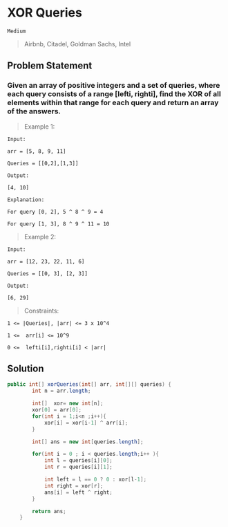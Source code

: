 # XOR Queries

`Medium`

> Airbnb, Citadel, Goldman Sachs, Intel

## Problem Statement

### Given an array of positive integers and a set of queries, where each query consists of a range [lefti, righti], find the XOR of all elements within that range for each query and return an array of the answers.

> Example 1:

```
Input:

arr = [5, 8, 9, 11]

Queries = [[0,2],[1,3]]

Output:

[4, 10]

Explanation:

For query [0, 2], 5 ^ 8 ^ 9 = 4

For query [1, 3], 8 ^ 9 ^ 11 = 10
```

> Example 2:

```
Input:

arr = [12, 23, 22, 11, 6]

Queries = [[0, 3], [2, 3]]

Output:

[6, 29]
```

> Constraints:

```
1 <= |Queries|, |arr| <= 3 x 10^4

1 <=  arr[i] <= 10^9

0 <=  lefti[i],righti[i] < |arr|
```

## Solution

```java
public int[] xorQueries(int[] arr, int[][] queries) {
        int n = arr.length;

        int[]  xor= new int[n];
        xor[0] = arr[0];
        for(int i = 1;i<n ;i++){
            xor[i] = xor[i-1] ^ arr[i];
        }

        int[] ans = new int[queries.length];

        for(int i = 0 ; i < queries.length;i++ ){
            int l = queries[i][0];
            int r = queries[i][1];

            int left = l == 0 ? 0 : xor[l-1];
            int right = xor[r];
            ans[i] = left ^ right;
        }

        return ans;
    }
```
